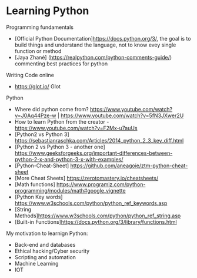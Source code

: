 # Learning Python 
Programming fundamentals
* [Official Python Documentation]https://docs.python.org/3/, the goal is to build things and understand the language, not to know evey single function or method
* [Jaya Zhané] (https://realpython.com/python-comments-guide/) commenting best practices for python


Writing Code online
* https://glot.io/ Glot

Python
* Where did python come from? https://www.youtube.com/watch?v=J0Aq44Pze-w | https://www.youtube.com/watch?v=5fN3JXwer2U
* How to learn Python from the creator - https://www.youtube.com/watch?v=F2Mx-u7auUs
* [Python2 vs Python 3] https://sebastianraschka.com/Articles/2014_python_2_3_key_diff.html
* [Python 2 vs Python 3 - another one] https://www.geeksforgeeks.org/important-differences-between-python-2-x-and-python-3-x-with-examples/
* [Python-Cheat-Sheet] https://github.com/aneagoie/ztm-python-cheat-sheet
* [More Cheat Sheets] https://zerotomastery.io/cheatsheets/
* [Math functions] https://www.programiz.com/python-programming/modules/math#google_vignette
* [Python Key words] https://www.w3schools.com/python/python_ref_keywords.asp
* [String Methods]https://www.w3schools.com/python/python_ref_string.asp
* [Built-in Functions]https://docs.python.org/3/library/functions.html

My motivation to learnign Python:
* Back-end and databases 
* Ethical hacking/Cyber security
* Scripting and automation
* Machine Learning
* IOT


